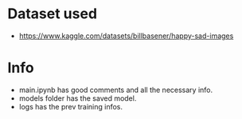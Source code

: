 # Dataset used
- https://www.kaggle.com/datasets/billbasener/happy-sad-images


# Info
- main.ipynb has good comments and all the necessary info.
- models folder has the saved model.
- logs has the prev training infos.
